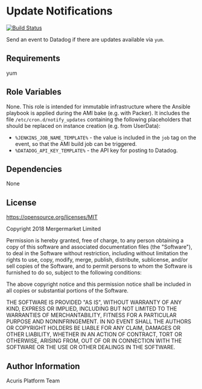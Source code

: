 Update Notifications
=========

[![Build Status](https://travis-ci.com/mergermarket/ansible-role-update-notifications.svg?branch=master)](https://travis-ci.com/mergermarket/ansible-role-update-notifications)

Send an event to Datadog if there are updates available via `yum`.

Requirements
------------

yum

Role Variables
--------------

None. This role is intended for immutable infrastructure where the Ansible playbook is applied during the AMI bake (e.g. with Packer). It includes the file `/etc/cron.d/notify_updates` containing the following placeholders that should be replaced on instance creation (e.g. from UserData):

* `%JENKINS_JOB_NAME_TEMPLATE%` - the value is included in the `job` tag on the event, so that the AMI build job can be triggered.
* `%DATADOG_API_KEY_TEMPLATE%` - the API key for posting to Datadog.

Dependencies
------------

None

License
-------

https://opensource.org/licenses/MIT

Copyright 2018 Mergermarket Limited

Permission is hereby granted, free of charge, to any person obtaining a copy of this software and associated documentation files (the "Software"), to deal in the Software without restriction, including without limitation the rights to use, copy, modify, merge, publish, distribute, sublicense, and/or sell copies of the Software, and to permit persons to whom the Software is furnished to do so, subject to the following conditions:

The above copyright notice and this permission notice shall be included in all copies or substantial portions of the Software.

THE SOFTWARE IS PROVIDED "AS IS", WITHOUT WARRANTY OF ANY KIND, EXPRESS OR IMPLIED, INCLUDING BUT NOT LIMITED TO THE WARRANTIES OF MERCHANTABILITY, FITNESS FOR A PARTICULAR PURPOSE AND NONINFRINGEMENT. IN NO EVENT SHALL THE AUTHORS OR COPYRIGHT HOLDERS BE LIABLE FOR ANY CLAIM, DAMAGES OR OTHER LIABILITY, WHETHER IN AN ACTION OF CONTRACT, TORT OR OTHERWISE, ARISING FROM, OUT OF OR IN CONNECTION WITH THE SOFTWARE OR THE USE OR OTHER DEALINGS IN THE SOFTWARE.

Author Information
------------------

Acuris Platform Team
